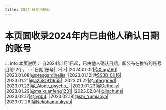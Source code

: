 ```yaml
---
title: 2024-日期已确认
---
```

# 本页面收录2024年内已由他人确认日期的账号
::: info 本页说明：
自2024年1月1日起，已由他人确认日期，即公布在推特的账号目前12个。
:::
|日期|账号|
|:-|:-|
|2024.01.02|[@XingZ60](https://twitter.com/XingZ60)|
|2023.01.08|[@presgardihellis](https://twitter.com/presgardihellis)|
|2023.01.12|[@SS3B_0016](https://twitter.com/SS3B_0016)|
|2023.01.21|[@a2581911655](https://twitter.com/a2581911655)|
|2023.01.22|[@interrgned](https://twitter.com/interrgned)|
|2023.01.22|[@\_Alone_psycho_](https://twitter.com/_Alone_psycho_)|
|2023.01.23|[@Dethelly](https://twitter.com/Dethelly)|
|2023.01.29|[@maixuanfeng1231](https://twitter.com/maixuanfeng1231)|
|2023.02.04|[@linchuns](https://twitter.com/linchuns)|
|2023.02.17|[@lyp04](https://twitter.com/lyp04)|
|2023.02.18|[@shi_Yumiaoya](https://twitter.com/shi_Yumiaoya)|
|2023.02.28|[@Nekohamoukyuu](https://twitter.com/Nekohamoukyuu)|

